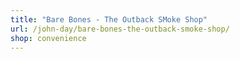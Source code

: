 ```yaml
---
title: "Bare Bones - The Outback SMoke Shop"
url: /john-day/bare-bones-the-outback-smoke-shop/
shop: convenience
---
```

